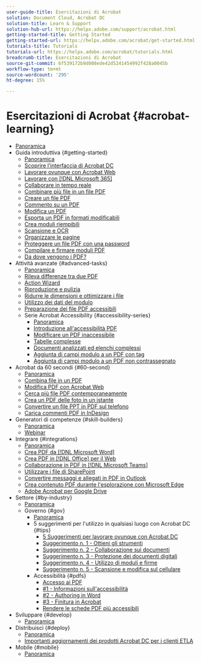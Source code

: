 ```yaml
---
user-guide-title: Esercitazioni di Acrobat
solution: Document Cloud, Acrobat DC
solution-title: Learn & Support
solution-hub-url: https://helpx.adobe.com/support/acrobat.html
getting-started-title: Getting Started
getting-started-url: https://helpx.adobe.com/acrobat/get-started.html
tutorials-title: Tutorials
tutorials-url: https://helpx.adobe.com/acrobat/tutorials.html
breadcrumb-title: Esercitazioni di Acrobat
source-git-commit: 6f539172b9d008ede42d5241454992f428a0045b
workflow-type: tm+mt
source-wordcount: '295'
ht-degree: 15%

---
```



# Esercitazioni di Acrobat {#acrobat-learning}

+ [Panoramica](overview.md)
+ Guida introduttiva {#getting-started}
   + [Panoramica](getting-started/getting-started-overview.md)
   + [Scoprire l’interfaccia di Acrobat DC](getting-started/get-to-know-the-acrobat-dc-interface.md)
   + [Lavorare ovunque con Acrobat Web](getting-started/acrobatweb.md)
   + [Lavorare con [!DNL Microsoft 365]](https://experienceleague.adobe.com/docs/document-cloud-learn/acrobat-learning/integrations/integrate-overview.html#microsoft)
   + [Collaborare in tempo reale](getting-started/collaborate.md)
   + [Combinare più file in un file PDF](getting-started/combine-to-pdf.md)
   + [Creare un file PDF](getting-started/create-pdf.md)
   + [Commento su un PDF](getting-started/comment-on-pdf-files.md)
   + [Modifica un PDF](getting-started/edit-pdf.md)
   + [Esporta un PDF in formati modificabili](getting-started/export-pdf.md)
   + [Crea moduli riempibili](getting-started/create-fillable-forms.md)
   + [Scansione e OCR](getting-started/scan-and-ocr.md)
   + [Organizzare le pagine](getting-started/organize.md)
   + [Proteggere un file PDF con una password](getting-started/password-protect.md)
   + [Compilare e firmare moduli PDF](getting-started/fill-and-sign.md)
   + [Da dove vengono i PDF?](getting-started/where-do-pdfs-come-from.md)
+ Attività avanzate {#advanced-tasks}
   + [Panoramica](advanced-tasks/advanced-tasks-overview.md)
   + [Rileva differenze tra due PDF](advanced-tasks/compare.md)
   + [Action Wizard](advanced-tasks/action.md)
   + [Riproduzione e pulizia](advanced-tasks/redact.md)
   + [Ridurre le dimensioni e ottimizzare i file](advanced-tasks/reduce.md)
   + [Utilizzo dei dati del modulo](advanced-tasks/formdata.md)
   + [Preparazione dei file PDF accessibili](advanced-tasks/accessibility.md)
   + Serie Acrobat Accessibility {#accessibility-series}
      + [Panoramica](advanced-tasks/accessibility-series.md)
      + [Introduzione all&#39;accessibilità PDF](advanced-tasks/accessibilitysession1.md)
      + [Modificare un PDF inaccessibile](advanced-tasks/accessibilitysession2.md)
      + [Tabelle complesse](advanced-tasks/accessibilitysession3.md)
      + [Documenti analizzati ed elenchi complessi](advanced-tasks/accessibilitysession4.md)
      + [Aggiunta di campi modulo a un PDF con tag](advanced-tasks/accessibilitysession5.md)
      + [Aggiunta di campi modulo a un PDF non contrassegnato](advanced-tasks/accessibilitysession6.md)
+ Acrobat da 60 secondi {#60-second}
   + [Panoramica](60-second/60-second-overview.md)
   + [Combina file in un PDF](60-second/combine-to-one-pdf.md)
   + [Modifica PDF con Acrobat Web](60-second/edit.md)
   + [Cerca più file PDF contemporaneamente](60-second/search.md)
   + [Crea un PDF delle foto in un istante](60-second/photo.md)
   + [Convertire un file PPT in PDF sul telefono](60-second/phone.md)
   + [Carica commenti PDF in InDesign](60-second/indesign.md)
+ Generatori di competenze {#skill-builders}
   + [Panoramica](skill-builder/skill-builder-overview.md)
   + [Webinar](skill-builder/skill-builder-webinars.md)
+ Integrare {#integrations}
   + [Panoramica](integrate/integrate-overview.md)
   + [Crea PDF da [!DNL Microsoft Word]](integrate/createfromword.md)
   + [Crea PDF in [!DNL Office] per il Web](integrate/createofficeweb.md)
   + [Collaborazione in PDF in [!DNL Microsoft Teams]](integrate/acrobatandteams.md)
   + [Utilizzare i file di SharePoint](integrate/acrobatandsp.md)
   + [Convertire messaggi e allegati in PDF in Outlook](integrate/outlook.md)
   + [Crea contenuto PDF durante l&#39;esplorazione con Microsoft Edge](integrate/edge.md)
   + [Adobe Acrobat per Google Drive](integrate/acrobatandgoogle.md)
+ Settore {#by-industry}
   + [Panoramica](industry/industry-overview.md)
   + Governo {#gov}
      + [Panoramica](industry/gov/gov-overview.md)
      + 5 suggerimenti per l&#39;utilizzo in qualsiasi luogo con Acrobat DC {#tips}
         + [5 Suggerimenti per lavorare ovunque con Acrobat DC](industry/gov/5-tips-for-working-anywhere-with-acrobat-dc-for-government.md)
         + [Suggerimento n. 1 - Ottieni gli strumenti](industry/gov/get-your-tools.md)
         + [Suggerimento n. 2 - Collaborazione sui documenti](industry/gov/collaborate-on-documents.md)
         + [Suggerimento n. 3 - Protezione dei documenti digitali](industry/gov/protect-digital-documents.md)
         + [Suggerimento n. 4 - Utilizzo di moduli e firme](industry/gov/work-with-forms-and-signatures.md)
         + [Suggerimento n. 5 - Scansione e modifica sul cellulare](industry/gov/scan-and-edit-on-mobile.md)
      + Accessibilità {#pdfs}
         + [Accesso ai PDF](industry/gov/making-pdfs-accessible.md)
         + [#1 - Informazioni sull&#39;accessibilità](industry/gov/understanding-accessibility.md)
         + [#2 - Authoring in Word](industry/gov/authoring-in-word.md)
         + [#3 - Finitura in Acrobat](industry/gov/finishing-in-acrobat.md)
         + [Rendere le schede PDF più accessibili](industry/gov/making-pdf-ballots-accessible.md)
+ Sviluppare {#develop}
   + [Panoramica](develop/develop-overview.md)
+ Distribuisci {#deploy}
   + [Panoramica](deploy/deploy-overview.md)
   + [Importanti aggiornamenti dei prodotti Acrobat DC per i clienti ETLA](deploy/signentitlementchanges.md)
+ Mobile {#mobile}
   + [Panoramica](mobile/mobile-overview.md)
